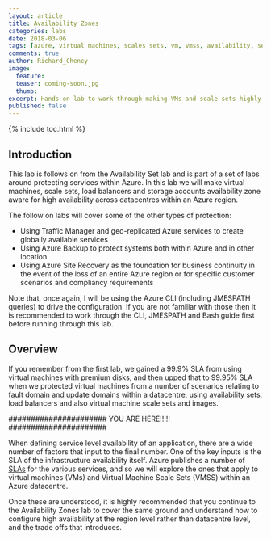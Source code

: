 ```yaml
---
layout: article
title: Availability Zones
categories: labs
date: 2018-03-06
tags: [azure, virtual machines, scales sets, vm, vmss, availability, set, zones, load balancer, storage, protect]
comments: true
author: Richard_Cheney
image:
  feature:
  teaser: coming-soon.jpg
  thumb:
excerpt: Hands on lab to work through making VMs and scale sets highly available between Azure datacentres within a region.
published: false
---
```

{% include toc.html %}

## Introduction

This lab is follows on from the Availability Set lab and is part of a set of labs around protecting services within Azure.  In this lab we will make virtual machines, scale sets, load balancers and storage accounts availability zone aware for high availability across datacentres within an Azure region.

The follow on labs will cover some of the other types of protection:

* Using Traffic Manager and geo-replicated Azure services to create globally available services
* Using Azure Backup to protect systems both within Azure and in other location
* Using Azure Site Recovery as the foundation for business continuity in the event of the loss of an entire Azure region or for specific customer scenarios and compliancy requirements

Note that, once again, I will be using the Azure CLI (including JMESPATH queries) to drive the configuration.  If you are not familiar with those then it is recommended to work through the CLI, JMESPATH and Bash guide first before running through this lab.

## Overview

If you remember from the first lab, we gained a 99.9% SLA from using virtual machines with premium disks, and then upped that to 99.95% SLA when we protected virtual machines from a number of scenarios relating to fault domain and update domains within a datacentre, using availability sets, load balancers and also virtual machine scale sets and images.

######################
YOU ARE HERE!!!!!
######################

When defining service level availability of an application, there are a wide number of factors that input to the final number.  One of the key inputs is the SLA of the infrastructure availability itself. Azure publishes a number of [SLAs](https://azure.microsoft.com/en-gb/support/legal/sla/) for the various services, and so we will explore the ones that apply to virtual machines (VMs) and Virtual Machine Scale Sets (VMSS) within an Azure datacentre.

Once these are understood, it is highly recommended that you continue to the Availability Zones lab to cover the same ground and understand how to configure high availability at the region level rather than datacentre level, and the trade offs that introduces.
